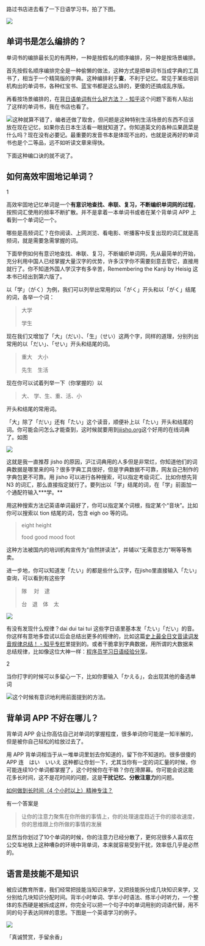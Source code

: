 路过书店进去看了一下日语学习书，拍了下图。

![](https://pic4.zhimg.com/v2-7e213c6e6e5486459decdf0c7df365a7_r.jpg)

## 单词书是怎么编排的？

单词书的编排最长见的有两种，一种是按假名的顺序编排，另一种是按场景编排。

首先按假名顺序编排完全是一种偷懒的做法，这种方式是把单词书当成字典的工具书了，相当于一个精简版的字典。这种编排利于**查**，不利于记忆。常见于某些培训机构出的单词书，各种红宝书、蓝宝书都是这么排的，更傻的还搞成乱序版。

再看按场景编排的，在[背日语单词有什么好方法？ - 知乎](https://www.zhihu.com/question/20391975)这个问题下面有人贴出了这样的单词书，我在书店也看了。

![](https://pic3.zhimg.com/v2-d308cdfccde3fb6f4c47a7c45ced2c4e_b.jpg)这种就算不错了，编者还做了取舍，但问题是这种特别生活场景的东西不应该放在现在记忆，如果你去日本生活看一眼就知道了。你知道英文的各种瓜果蔬菜是什么吗？现在没有必要记。最重要的发音书本是体现不出的，也就是说再好的单词书也是个二等品，远不如听读文章来得快。

下面这种编口诀的就不说了。

  


  


## 如何高效牢固地记单词？

  


1

高效牢固地记忆单词是一个**有意识地查找、串联、复习，不断编织单词网的过程**，按照词汇使用的频率不断扩散。并不是拿着一本单词书或者在某个背单词 APP 上看到一个单词记一个。

哪些是高频词汇？在你阅读、上网浏览、看电影、听播客中反复出现的词汇就是高频词，就是需要急需掌握的词。

下面举例如何有意识地查找、串联、复习，不断编织单词网，先从最简单的开始，充分利用中国人已经掌握大量汉字的优势，许多汉字你不需要刻意去管它，直接用就行了。你不知道外国人学汉字有多辛苦，Remembering the Kanji by Heisig 这本书已经出到第六版了。

以「学」（がく）为例，我们可以列举出常用的以「がく」开头和以「がく」结尾的词，各举一个词：

> 大学
>  
> 学生

现在我们又增加了「大」（だい）、「生」（せい）这两个字，同样的道理，分别列出常用的以「だい」、「せい」开头和结尾的词。

> 重大　大小
>  
> 先生　生活

现在你可以试着列举一下（你掌握的）以

> 大、 学、生、重、活、小

开头和结尾的常用词。

「大」除了「だい」还有「たい」这个读音，顺便补上以「たい」开头和结尾的词。你可能会问怎么才能查到，这时候就要用到[jiisho.org](https://zhuanlan.zhihu.com/p/jisho.org)这个好用的在线词典了。如图

![](https://pic1.zhimg.com/v2-d3226b5ce9e8cb320de3ef427705ecf8_b.png)

这就是我一直推荐 jisho 的原因，沪江词典用的人多但是非常烂，你知道他们的词典数据是哪里来的吗？很多字典工具很好，但是字典数据不可靠，网友自己制作的字典包更不可靠。用 jisho 可以进行各种搜索，可以指定考级词汇、比如你想先背 N3 的词汇，那么直接指定就行了。要列出以「学」结尾的词，在「学」前面加一个通配符输入**\*学。**

用这种搜索方法记英语单词最好了，你可以指定某个词根，指定某个“音块”。比如你可以搜索以 tion 结尾的词，包含 eigh oo 等的词。

> eight height
>  
> food good mood foot

这种方法被国内的培训机构宣传为“自然拼读法”，并辅以“无需意志力”啊等等售卖。

进一步地，你可以知道发「たい」的都是些什么汉字，在jisho里直接输入「たい」查询，可以看到有这些字

> 隊 　対　逮
>  
> 台　退　体　太

![](https://pic2.zhimg.com/v2-1ecc4175f597386206a718da97025495_b.png)

  


有没有发现什么规律？dai dui tai tui 这些字日语里基本发「たい」「だい」的音。你这样有意地多尝试以后会总结出更多的规律的，比如这篇[史上最全日文音读词发音规律总结！ - 知乎专栏](https://zhuanlan.zhihu.com/p/26560148)里提到的。或者干脆拿到字典数据，用所谓的大数据来总结规律，比如像这位大神一样：[程序员学习日语经验分享](http://link.zhihu.com/?target=https%3A//baohaojun.github.io/blog/2016/10/30/0-Learning-Japanese-as-a-Chinese-Programmer.html)。

2

当你打字的时候可以多留心一下，比如你要输入「かえる」，会出现其他的备选单词

![](https://pic2.zhimg.com/v2-92968460bd75d595bae56ab94303bc45_b.png)这个时候有意识地利用前面提到的方法。

## 背单词 APP 不好在哪儿？

背单词 APP 会让你高估自己对单词的掌握程度，很多单词你可能是一知半解的，但是被你自己轻松的给放过去了。

用 APP 背单词相当于从一堆单词里划去你知道的，留下你不知道的。很多很傻的 APP 连　はい　いいえ 这种都让你划一下，尤其当你有一定的词汇量的时候，你可能连续10个单词都掌握了，这个时候你在干嘛？你在滑屏幕。你可能会说这能花多长时间，这不是花时间的问题，这是**干扰记忆、分散注意力**的问题。

[如何做到长时间（4 个小时以上）精神专注？](https://www.zhihu.com/question/20883403)

有一个答案是

> 让你的注意力聚焦在你所做的事情上，你的处理速度趋近于你的接收速度，你的思维跟上你所做的事情的发展

显然当你划过了10个单词的时候，你的注意力已经分散了，更何况很多人喜欢在公交车地铁上这种嘈杂的环境中背单词，本来就容易受到干扰，效率低几乎是必然的。

## 语言是技能不是知识

被应试教育所害，我们经常把技能当知识来学，又把技能拆分成几块知识来学，又分别给几块知识分配时间。背半小时单词、学半小时语法、练半小时听力，一个整体的东西硬是被拆成这样，你完全可以把一个句子中的单词用别的词语代替，用不同的句子表达同样的意思。下图是一个英语学习的例子。

![](https://pic1.zhimg.com/v2-26cd2720ff432a80912f407536000d78_b.png)

「真诚赞赏，手留余香」


